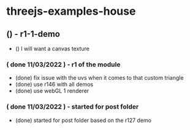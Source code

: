 # threejs-examples-house

## () - r1-1-demo
* () I will want a canvas texture

### ( done 11/03/2022 ) - r1 of the module
* (done) fix issue with the uvs when it comes to that custom triangle
* (done) use r146 with all demos
* (done) use webGL 1 renderer 

### ( done 11/03/2022 ) - started for post folder
* (done) started for post folder based on the r127 demo